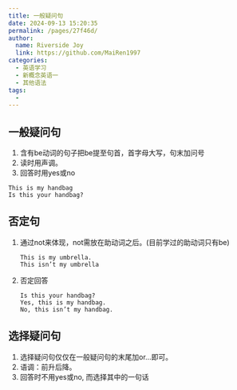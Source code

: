 ```yaml
---
title: 一般疑问句
date: 2024-09-13 15:20:35
permalink: /pages/27f46d/
author:
  name: Riverside Joy
  link: https://github.com/MaiRen1997
categories:
  - 英语学习
  - 新概念英语一
  - 其他语法
tags:
  - 
---
```


## 一般疑问句

1. 含有be动词的句子把be提至句首，首字母大写，句末加问号
2. 读时用声调。
3. 回答时用yes或no

```
This is my handbag
Is this your handbag?
```

## 否定句

1. 通过not来体现，not需放在助动词之后。(目前学过的助动词只有be)

   ```
   This is my umbrella.
   This isn’t my umbrella
   ```

2. 否定回答

   ```
   Is this your handbag?
   Yes, this is my handbag.
   No, this isn’t my handbag.
   ```

## 选择疑问句

1. 选择疑问句仅仅在一般疑问句的末尾加or…即可。
2. 语调：前升后降。
3. 回答时不用yes或no, 而选择其中的一句话





























